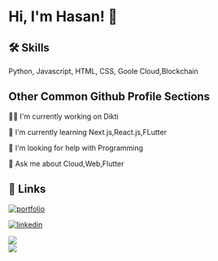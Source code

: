 
# Hi, I'm Hasan! 👋

## 🛠 Skills
Python, Javascript, HTML, CSS, Goole Cloud,Blockchain


## Other Common Github Profile Sections
👩‍💻 I'm currently working on Dikti

🧠 I'm currently learning Next.js,React.js,FLutter

🤔 I'm looking for help with Programming

💬 Ask me about Cloud,Web,Flutter



## 🔗 Links
[![portfolio](https://img.shields.io/badge/my_portfolio-000?style=for-the-badge&logo=ko-fi&logoColor=white)](https://hsanbsri.github.io/)

[![linkedin](https://img.shields.io/badge/linkedin-0A66C2?style=for-the-badge&logo=linkedin&logoColor=white)](https://www.linkedin.com/in/muhammad-hasan-basri-8b120b180/)


![](https://github-readme-streak-stats.herokuapp.com/?user=hsanbsri&theme=nord&hide_border=true)<br/>
![](https://github-readme-stats.vercel.app/api/top-langs/?username=hsanbsri&theme=nord&hide_border=true&include_all_commits=false&count_private=true&layout=compact)
